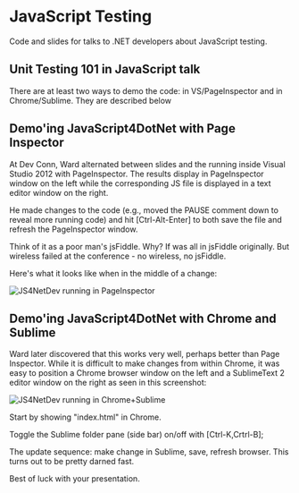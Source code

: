 JavaScript Testing
===============================
Code and slides for talks to .NET developers about JavaScript testing.


## Unit Testing 101 in JavaScript talk ##

There are at least two ways to demo the code: in VS/PageInspector and in Chrome/Sublime. They are described below

## Demo'ing JavaScript4DotNet with Page Inspector ##
At Dev Conn, Ward alternated between slides and the running inside Visual Studio 2012 with PageInspector. The results display in PageInspector window on the left while the corresponding JS file is displayed in a text editor window on the right.

He made changes to the code (e.g., moved the PAUSE comment down to reveal more running code) and hit [Ctrl-Alt-Enter] to both save the file and refresh the PageInspector window.

Think of it as a poor man's jsFiddle. Why? If was all in jsFiddle originally. But wireless failed at the conference - no wireless, no jsFiddle.

Here's what it looks like when in the middle of a change:

![JS4NetDev running in PageInspector](https://raw.github.com/wardbell/js4netdev/master/EditInVSwithPageInspector.png)

## Demo'ing JavaScript4DotNet with Chrome and Sublime ##
Ward later discovered that this works very well, perhaps better than Page Inspector. While it is difficult to make changes from within Chrome, it was easy to position a Chrome browser window on the left and a SublimeText 2 editor window on the right as seen in this screenshot:

![JS4NetDev running in Chrome+Sublime](https://raw.github.com/wardbell/js4netdev/master/EditInSublime.png)

Start by showing "index.html" in Chrome.

Toggle the Sublime folder pane (side bar) on/off with [Ctrl-K,Crtrl-B];

The update sequence: make change in Sublime, save, refresh browser. This turns out to be pretty darned fast.

Best of luck with your presentation.